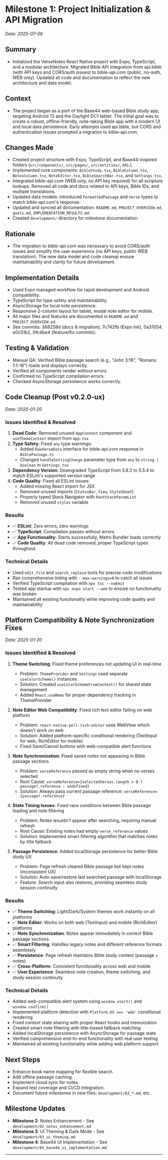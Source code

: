 # Milestone 1: Project Initialization & API Migration
_Date: 2025-07-06_

## Summary
- Initialized the VerseNotes React Native project with Expo, TypeScript, and a modular architecture. Migrated Bible API integration from api.bible (with API keys and CORS/auth issues) to bible-api.com (public, no-auth, WEB only). Updated all code and documentation to reflect the new architecture and data model.

## Context
- The project began as a port of the Base44 web-based Bible study app, targeting Android 13 and the Daylight DC1 tablet. The initial goal was to create a robust, offline-friendly, note-taking Bible app with a modern UI and local data persistence. Early attempts used api.bible, but CORS and authentication issues prompted a migration to bible-api.com.

## Changes Made
- Created project structure with Expo, TypeScript, and Base44-inspired folders (`src/components/`, `src/pages/`, `src/entities/`, etc.).
- Implemented core components: `BibleStudy.tsx`, `BibleColumn.tsx`, `NotesColumn.tsx`, `NoteEditor.tsx`, `BibleSearchBar.tsx`, and `Settings.tsx`.
- Integrated bible-api.com (WEB only, no API key required) for all scripture lookups. Removed all code and docs related to API keys, Bible IDs, and multiple translations.
- Updated data models: introduced `FormattedPassage` and `Verse` types to match bible-api.com's response.
- Updated and synced all documentation: `README.md`, `PROJECT_OVERVIEW.md`, `goals.md`, `IMPLEMENTATION_RESULTS.md`.
- Created `development/` directory for milestone documentation.

## Rationale
- The migration to bible-api.com was necessary to avoid CORS/auth issues and simplify the user experience (no API keys, public WEB translation). The new data model and code cleanup ensure maintainability and clarity for future development.

## Implementation Details
- Used Expo managed workflow for rapid development and Android compatibility.
- TypeScript for type safety and maintainability.
- AsyncStorage for local note persistence.
- Responsive 2-column layout for tablet, modal note editor for mobile.
- All major files and features are documented in `README.md` and `PROJECT_OVERVIEW.md`.
- See commits: 368258d (docs & migration), 7c742fb (Expo init), 0a31054, e0c51b2, 0fc4be4 (feature/fix commits).

## Testing & Validation
- Manual QA: Verified Bible passage search (e.g., "John 3:16", "Romans 1:1-16") loads and displays correctly.
- Verified all components render without errors.
- Confirmed no TypeScript compilation errors.
- Checked AsyncStorage persistence works correctly.

## Code Cleanup (Post v0.2.0-ux)
_Date: 2025-01-20_

### Issues Identified & Resolved
1. **Dead Code**: Removed unused `AppContent` component and `useThemeContext` import from `App.tsx`
2. **Type Safety**: Fixed `any` type warnings:
   - Added `RawVerseData` interface for bible-api.com response in `BiblePassage.ts`
   - Changed `handleSettingChange` parameter type from `any` to `string | boolean` in `Settings.tsx`
3. **Dependency Version**: Downgraded TypeScript from 5.8.3 to 5.5.4 to match ESLint's supported version range
4. **Code Quality**: Fixed all ESLint issues:
   - Added missing React import for JSX
   - Removed unused imports (`StatusBar`, `View`, `StyleSheet`)
   - Properly typed Stack.Navigator with `RootStackParamList`
   - Removed unused `styles` variable

### Results
- ✅ **ESLint**: Zero errors, zero warnings
- ✅ **TypeScript**: Compilation passes without errors
- ✅ **App Functionality**: Starts successfully, Metro Bundler loads correctly
- ✅ **Code Quality**: All dead code removed, proper TypeScript types throughout

### Technical Details
- Used `edit_file` and `search_replace` tools for precise code modifications
- Ran comprehensive linting with `--max-warnings=0` to catch all issues
- Verified TypeScript compilation with `npx tsc --noEmit`
- Tested app startup with `npx expo start --web` to ensure no functionality was broken
- Maintained all existing functionality while improving code quality and maintainability

## Platform Compatibility & Note Synchronization Fixes
_Date: 2025-01-20_

### Issues Identified & Resolved
1. **Theme Switching**: Fixed theme preferences not updating UI in real-time
   - Problem: `ThemeProvider` and `Settings` used separate `useColorScheme()` instances
   - Solution: Created `useColorSchemeFromContext()` for shared state management
   - Added `React.useMemo` for proper dependency tracking in ThemeProvider

2. **Note Editor Web Compatibility**: Fixed rich text editor failing on web platform
   - Problem: `react-native-pell-rich-editor` uses WebView which doesn't work on web
   - Solution: Added platform-specific conditional rendering (TextInput for web, RichEditor for mobile)
   - Fixed Save/Cancel buttons with web-compatible alert functions

3. **Note Synchronization**: Fixed saved notes not appearing in Bible passage sections
   - Problem: `verseReference` passed as empty string when no verses selected
   - Root Cause: `verseReference={selectedVerses.length > 0 ? passage?.reference : undefined}`
   - Solution: Always pass current passage reference: `verseReference={passage?.reference}`

4. **State Timing Issues**: Fixed race conditions between Bible passage loading and note filtering
   - Problem: Notes wouldn't appear after searching, requiring manual refresh
   - Root Cause: Existing notes had empty `verse_reference` values
   - Solution: Implemented smart filtering algorithm that matches notes by title fallback

5. **Passage Persistence**: Added localStorage persistence for better Bible study UX
   - Problem: Page refresh cleared Bible passage but kept notes (inconsistent UX)
   - Solution: Auto-save/restore last searched passage with localStorage
   - Feature: Search input also restores, providing seamless study session continuity

### Results
- ✅ **Theme Switching**: Light/Dark/System themes work instantly on all platforms
- ✅ **Note Editor**: Works on both web (TextInput) and mobile (RichEditor) platforms
- ✅ **Note Synchronization**: Notes appear immediately in correct Bible passage sections
- ✅ **Smart Filtering**: Handles legacy notes and different reference formats seamlessly
- ✅ **Persistence**: Page refresh maintains Bible study context (passage + notes)
- ✅ **Cross-Platform**: Consistent functionality across web and mobile
- ✅ **User Experience**: Seamless note creation, theme switching, and study session continuity

### Technical Details
- Added web-compatible alert system using `window.alert()` and `window.confirm()`
- Implemented platform detection with `Platform.OS === 'web'` conditional rendering
- Fixed context state sharing with proper React hooks and memoization
- Created smart note filtering with title-based fallback matching
- Added localStorage persistence with AsyncStorage for passage state
- Verified comprehensive end-to-end functionality with real user testing
- Maintained all existing functionality while adding web platform support

## Next Steps
- Enhance book name mapping for flexible search.
- Add offline passage caching.
- Implement cloud sync for notes.
- Expand test coverage and CI/CD integration.
- Document future milestones in new files: `development/02_*.md`, etc.

## Milestone Updates
- **Milestone 2**: Notes Enhancement - See `development/02_notes_enhancement.md`
- **Milestone 3**: UI Theming & Dark Mode - See `development/03_ui_theming.md`
- **Milestone 4**: Base44 UI Implementation - See `development/04_base44_ui_implementation.md`

---
